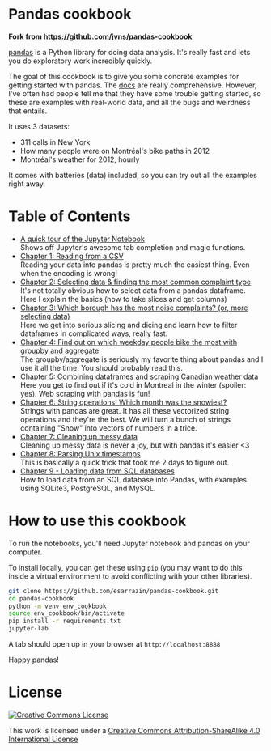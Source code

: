 Pandas cookbook
===============

**Fork from https://github.com/jvns/pandas-cookbook**

[pandas](http://pandas.pydata.org/) is a Python library for doing
data analysis. It's really fast and lets you do exploratory work
incredibly quickly.

The goal of this cookbook is to give you some concrete examples for
getting started with pandas. The [docs](http://pandas.pydata.org/pandas-docs/stable/)
are really comprehensive. However, I've often had people
tell me that they have some trouble getting started, so these are
examples with real-world data, and all the bugs and weirdness
that entails.

It uses 3 datasets:

* 311 calls in New York
* How many people were on Montréal's bike paths in 2012
* Montréal's weather for 2012, hourly

It comes with batteries (data) included, so you can try out all the
examples right away.

Table of Contents
=================


* [A quick tour of the Jupyter Notebook](cookbook/A%20quick%20tour%20of%20%20Notebook.ipynb)
  <br> Shows off Jupyter's awesome tab completion and magic functions.
* [Chapter 1: Reading from a CSV](cookbook/Chapter%201%20-%20Reading%20from%20a%20CSV.ipynb)
  <br> Reading your data into pandas is pretty much the easiest thing. Even when the encoding is wrong!
* [Chapter 2: Selecting data & finding the most common complaint type](cookbook/Chapter%202%20-%20Selecting%20data%20&%20finding%20the%20most%20common%20complaint%20type.ipynb)
  <br>It's not totally obvious how to select data from a pandas dataframe. Here I explain the basics (how to take slices and get columns)
* [Chapter 3: Which borough has the most noise complaints? (or, more selecting data)](cookbook/Chapter%203%20-%20Which%20borough%20has%20the%20most%20noise%20complaints%20%28or%2C%20more%20selecting%20data%29.ipynb)
  <br>Here we get into serious slicing and dicing and learn how to filter dataframes in complicated ways, really fast.
* [Chapter 4: Find out on which weekday people bike the most with groupby and aggregate](cookbook/Chapter%204%20-%20Find%20out%20on%20which%20weekday%20people%20bike%20the%20most%20with%20groupby%20and%20aggregate.ipynb)
  <br> The groupby/aggregate is seriously my favorite thing about pandas and I use it all the time. You should probably read this.
* [Chapter 5: Combining dataframes and scraping Canadian weather data](cookbook/Chapter%205%20-%20Combining%20dataframes%20and%20scraping%20Canadian%20weather%20data.ipynb)
  <br>Here you get to find out if it's cold in Montreal in the winter (spoiler: yes). Web scraping with pandas is fun!
* [Chapter 6: String operations! Which month was the snowiest?](cookbook/Chapter%206%20-%20String%20Operations-%20Which%20month%20was%20the%20snowiest.ipynb)
  <br> Strings with pandas are great. It has all these vectorized string operations and they're the best. We will turn a bunch of strings containing "Snow" into vectors of numbers in a trice.
* [Chapter 7: Cleaning up messy data](cookbook/Chapter%207%20-%20Cleaning%20up%20messy%20data.ipynb)
  <br> Cleaning up messy data is never a joy, but with pandas it's easier &lt;3
* [Chapter 8: Parsing Unix timestamps](cookbook/Chapter%208%20-%20How%20to%20deal%20with%20timestamps.ipynb)
  <br> This is basically a quick trick that took me 2 days to figure out.
* [Chapter 9 - Loading data from SQL databases](cookbook/Chapter%209%20-%20Loading%20data%20from%20SQL%20databases.ipynb)
  <br> How to load data from an SQL database into Pandas, with examples using SQLite3, PostgreSQL, and MySQL.

How to use this cookbook
========================

To run the notebooks, you'll need Jupyter notebook and pandas on your computer.

To install locally, you can get these using `pip` (you may want to do this inside a virtual environment to avoid conflicting with your other libraries).

```bash
git clone https://github.com/esarrazin/pandas-cookbook.git
cd pandas-cookbook
python -m venv env_cookbook
source env_cookbook/bin/activate
pip install -r requirements.txt
jupyter-lab
```

A tab should open up in your browser at `http://localhost:8888`

Happy pandas!

License
=======

<a rel="license" href="http://creativecommons.org/licenses/by-sa/4.0/"><img alt="Creative Commons License" style="border-width:0" src="http://i.creativecommons.org/l/by-sa/4.0/88x31.png" /></a><br />

This work is licensed under a [Creative Commons Attribution-ShareAlike 4.0 International License](http://creativecommons.org/licenses/by-sa/4.0/)

